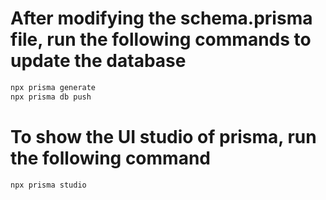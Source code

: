# After modifying the schema.prisma file, run the following commands to update the database

```bash
npx prisma generate
npx prisma db push
```

# To show the UI studio of prisma, run the following command

```bash
npx prisma studio
```